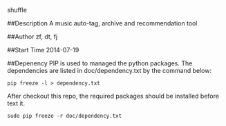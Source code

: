 shuffle

##Description
A music auto-tag, archive and recommendation tool

##Author
zf, dt, fj

##Start Time
2014-07-19

##Depenency
PIP is used to managed the python packages.
The dependencies are listed in doc/dependency.txt by the command below:
```shell
pip freeze -l > dependency.txt
```
After checkout this repo, the required packages should be installed before
text it.
```shell
sudo pip freeze -r doc/dependency.txt
```